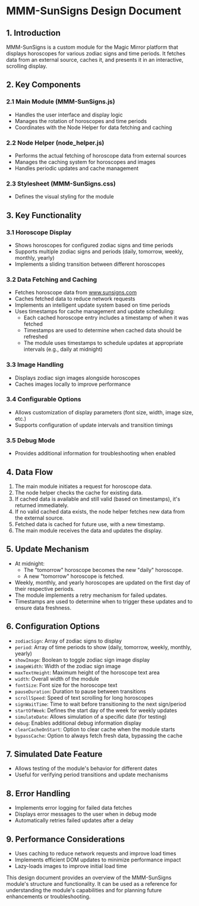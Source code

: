 # MMM-SunSigns Design Document

## 1. Introduction

MMM-SunSigns is a custom module for the Magic Mirror platform that displays horoscopes for various zodiac signs and time periods. It fetches data from an external source, caches it, and presents it in an interactive, scrolling display.

## 2. Key Components

### 2.1 Main Module (MMM-SunSigns.js)
- Handles the user interface and display logic
- Manages the rotation of horoscopes and time periods
- Coordinates with the Node Helper for data fetching and caching

### 2.2 Node Helper (node_helper.js)
- Performs the actual fetching of horoscope data from external sources
- Manages the caching system for horoscopes and images
- Handles periodic updates and cache management

### 2.3 Stylesheet (MMM-SunSigns.css)
- Defines the visual styling for the module

## 3. Key Functionality

### 3.1 Horoscope Display
- Shows horoscopes for configured zodiac signs and time periods
- Supports multiple zodiac signs and periods (daily, tomorrow, weekly, monthly, yearly)
- Implements a sliding transition between different horoscopes

### 3.2 Data Fetching and Caching
- Fetches horoscope data from www.sunsigns.com
- Caches fetched data to reduce network requests
- Implements an intelligent update system based on time periods
- Uses timestamps for cache management and update scheduling:
  - Each cached horoscope entry includes a timestamp of when it was fetched
  - Timestamps are used to determine when cached data should be refreshed
  - The module uses timestamps to schedule updates at appropriate intervals (e.g., daily at midnight)

### 3.3 Image Handling
- Displays zodiac sign images alongside horoscopes
- Caches images locally to improve performance

### 3.4 Configurable Options
- Allows customization of display parameters (font size, width, image size, etc.)
- Supports configuration of update intervals and transition timings

### 3.5 Debug Mode
- Provides additional information for troubleshooting when enabled

## 4. Data Flow

1. The main module initiates a request for horoscope data.
2. The node helper checks the cache for existing data.
3. If cached data is available and still valid (based on timestamps), it's returned immediately.
4. If no valid cached data exists, the node helper fetches new data from the external source.
5. Fetched data is cached for future use, with a new timestamp.
6. The main module receives the data and updates the display.

## 5. Update Mechanism

- At midnight:
  - The "tomorrow" horoscope becomes the new "daily" horoscope.
  - A new "tomorrow" horoscope is fetched.
- Weekly, monthly, and yearly horoscopes are updated on the first day of their respective periods.
- The module implements a retry mechanism for failed updates.
- Timestamps are used to determine when to trigger these updates and to ensure data freshness.

## 6. Configuration Options

- `zodiacSign`: Array of zodiac signs to display
- `period`: Array of time periods to show (daily, tomorrow, weekly, monthly, yearly)
- `showImage`: Boolean to toggle zodiac sign image display
- `imageWidth`: Width of the zodiac sign image
- `maxTextHeight`: Maximum height of the horoscope text area
- `width`: Overall width of the module
- `fontSize`: Font size for the horoscope text
- `pauseDuration`: Duration to pause between transitions
- `scrollSpeed`: Speed of text scrolling for long horoscopes
- `signWaitTime`: Time to wait before transitioning to the next sign/period
- `startOfWeek`: Defines the start day of the week for weekly updates
- `simulateDate`: Allows simulation of a specific date (for testing)
- `debug`: Enables additional debug information display
- `clearCacheOnStart`: Option to clear cache when the module starts
- `bypassCache`: Option to always fetch fresh data, bypassing the cache

## 7. Simulated Date Feature

- Allows testing of the module's behavior for different dates
- Useful for verifying period transitions and update mechanisms

## 8. Error Handling

- Implements error logging for failed data fetches
- Displays error messages to the user when in debug mode
- Automatically retries failed updates after a delay

## 9. Performance Considerations

- Uses caching to reduce network requests and improve load times
- Implements efficient DOM updates to minimize performance impact
- Lazy-loads images to improve initial load time

This design document provides an overview of the MMM-SunSigns module's structure and functionality. It can be used as a reference for understanding the module's capabilities and for planning future enhancements or troubleshooting.

